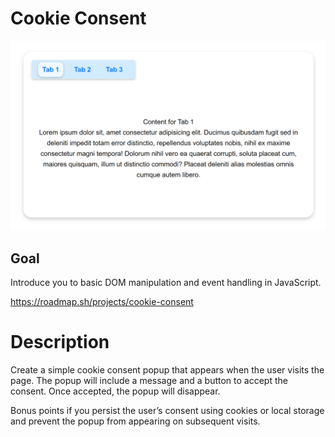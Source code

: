 # Cookie Consent

![Cookie Consent](project-screenshot.png)

## Goal

Introduce you to basic DOM manipulation and event handling in JavaScript.

https://roadmap.sh/projects/cookie-consent

# Description

Create a simple cookie consent popup that appears when the user visits the page. The popup will include a message and a button to accept the consent. Once accepted, the popup will disappear.

Bonus points if you persist the user’s consent using cookies or local storage and prevent the popup from appearing on subsequent visits.
